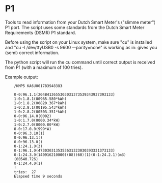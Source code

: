 P1
==

Tools to read information from your Dutch Smart Meter's ("slimme meter") P1 port. The script uses some standards from the Dutch Smart Meter Requirements (DSMR) P1 standard.

Before using the script on your Linux system, make sure "cu" is installed and "cu -l /dev/ttyUSB0 -s 9600 --parity=none" is working as in: gives you (semi) correct information.

The python script will run the cu command until correct output is received from P1 (with a maximum of 100 tries).



Example output:

        /KMP5 KA6U001783948383
        
        0-0:96.1.1(204B413655303031373539343937393133)
        1-0:1.8.1(00965.580*kWh)
        1-0:1.8.2(00820.367*kWh)
        1-0:2.8.1(00195.543*kWh)
        1-0:2.8.2(00503.351*kWh)
        0-0:96.14.0(0002)
        1-0:1.7.0(0000.34*kW)
        1-0:2.7.0(0000.00*kW)
        0-0:17.0.0(999*A)
        0-0:96.3.10(1)
        0-0:96.13.1()
        0-0:96.13.0()
        0-1:24.1.0(3)
        0-1:96.1.0(4730303135353631323030393331373133)
        0-1:24.3.0(140916210000)(08)(60)(1)(0-1:24.2.1)(m3)
        (00540.726)
        0-1:24.4.0(1)
        !
        tries:  27 
        Elapsed time 9 seconds

